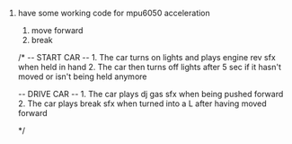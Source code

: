 1. have some working code for mpu6050 acceleration
   1. move forward
   2. break


    /*
    -- START CAR --
        1. The car turns on lights and plays engine rev sfx when held in hand
        2. The car then turns off lights after 5 sec if it hasn't moved or isn't being held anymore

    -- DRIVE CAR --
        1. The car plays dj gas sfx when being pushed forward
        2. The car plays break sfx when turned into a L after having moved forward

    */